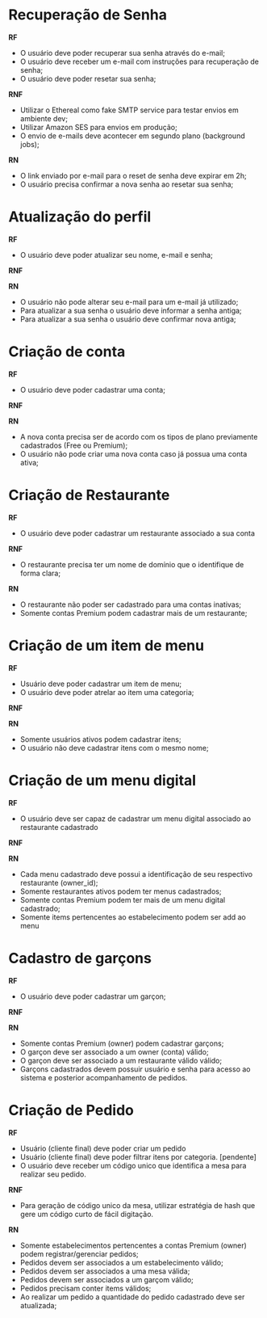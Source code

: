 # Recuperação de Senha

**RF**
- O usuário deve poder recuperar sua senha através do e-mail;
- O usuário deve receber um e-mail com instruções para recuperação de senha;
- O usuário deve poder resetar sua senha;

**RNF**
- Utilizar o Ethereal como fake SMTP service para testar envios em ambiente dev;
- Utilizar Amazon SES para envios em produção;
- O envio de e-mails deve acontecer em segundo plano (background jobs);

**RN**
- O link enviado por e-mail para o reset de senha deve expirar em 2h;
- O usuário precisa confirmar a nova senha ao resetar sua senha;

# Atualização do perfil

**RF**

- O usuário deve poder atualizar seu nome, e-mail e senha;

**RNF**

**RN**
- O usuário não pode alterar seu e-mail para um e-mail já utilizado;
- Para atualizar a sua senha o usuário deve informar a senha antiga;
- Para atualizar a sua senha o usuário deve confirmar nova antiga;

# Criação de conta

**RF**

- O usuário deve poder cadastrar uma conta;

**RNF**

**RN**
- A nova conta precisa ser de acordo com os tipos de plano previamente cadastrados (Free ou Premium);
- O usuário não pode criar uma nova conta caso já possua uma conta ativa;

# Criação de Restaurante

**RF**
- O usuário deve poder cadastrar um restaurante associado a sua conta

**RNF**
- O restaurante precisa ter um nome de domínio que o identifique de forma clara;

**RN**
- O restaurante não poder ser cadastrado para uma contas inativas;
- Somente contas Premium podem cadastrar mais de um restaurante;

# Criação de um item de menu

**RF**
- Usuário deve poder cadastrar um item de menu;
- O usuário deve poder atrelar ao item uma categoria;

**RNF**

**RN**
- Somente usuários ativos podem cadastrar itens;
- O usuário não deve cadastrar itens com o mesmo nome;

# Criação de um menu digital

**RF**
- O usuário deve ser capaz de cadastrar um menu digital associado ao restaurante cadastrado

**RNF**

**RN**
- Cada menu cadastrado deve possui a identificação de seu respectivo restaurante (owner_id);
- Somente restaurantes ativos podem ter menus cadastrados;
- Somente contas Premium podem ter mais de um menu digital cadastrado;
- Somente items pertencentes ao estabelecimento podem ser add ao menu


# Cadastro de garçons

**RF**
- O usuário deve poder cadastrar um garçon;

**RNF**

**RN**
- Somente contas Premium (owner) podem cadastrar garçons;
- O garçon deve ser associado a um owner (conta) válido;
- O garçon deve ser associado a um restaurante válido válido;
- Garçons cadastrados devem possuir usuário e senha para acesso ao sistema e
posterior acompanhamento de pedidos.


# Criação de Pedido

**RF**
- Usuário (cliente final) deve poder criar um pedido
- Usuário (cliente final) deve poder filtrar itens por categoria. [pendente]
- O usuário deve receber um código unico que identifica a mesa para realizar seu pedido.

**RNF**
- Para geração de código unico da mesa, utilizar estratégia de hash que gere um
 código curto de fácil digitação.

**RN**
- Somente estabelecimentos pertencentes a contas Premium (owner) podem registrar/gerenciar pedidos;
- Pedidos devem ser associados a um estabelecimento válido;
- Pedidos devem ser associados a uma mesa válida;
- Pedidos devem ser associados a um garçom válido;
- Pedidos precisam conter items válidos;
- Ao realizar um pedido a quantidade do pedido cadastrado deve ser atualizada;
